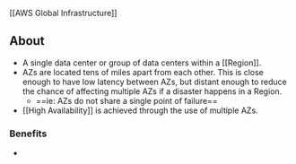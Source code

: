 [[AWS Global Infrastructure]]

## About
- A single data center or group of data centers within a [[Region]].
- AZs are located tens of miles apart from each other. This is close enough to have low latency between AZs, but distant enough to reduce the chance of affecting multiple AZs if a disaster happens in a Region.
	- ==ie: AZs do not share a single point of failure==
- [[High Availability]] is achieved through the use of multiple AZs.

### Benefits
- 
